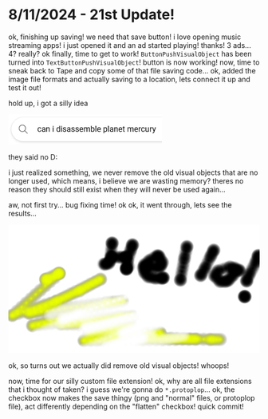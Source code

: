 # 8/11/2024 - 21st Update!

ok, finishing up saving! we need that save button! i love opening music streaming apps! i just opened it and an ad started playing! thanks! 3 ads... 4? really? ok finally, time to get to work! `ButtonPushVisualObject` has been turned into `TextButtonPushVisualObject`! button is now working! now, time to sneak back to Tape and copy some of that file saving code... ok, added the image file formats and actually saving to a location, lets connect it up and test it out!

hold up, i got a silly idea

![hmm](</updatelogs/images/082024/08112024 - 1.png>)

they said no D:

i just realized something, we never remove the old visual objects that are no longer used, which means, i believe we are wasting memory? theres no reason they should still exist when they will never be used again... 

aw, not first try... bug fixing time! ok ok, it went through, lets see the results...

![yay!](</updatelogs/images/082024/08112024 - 2.png>)

ok, so turns out we actually did remove old visual objects! whoops!

now, time for our silly custom file extension! ok, why are all file extensions that i thought of taken? i guess we're gonna do `*.protoplop`... ok, the checkbox now makes the save thingy (png and "normal" files, or protoplop file), act differently depending on the "flatten" checkbox! quick commit!